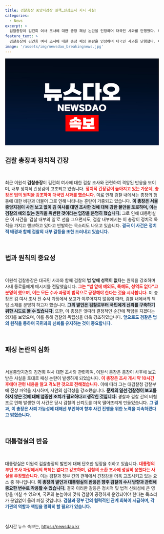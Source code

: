 ```yaml
---
title: 검찰총장 중앙지검장 질책…진상조사 지시 사실!
categories:
  - News
excerpt: >
  검찰총장이 김건희 여사 조사에 대한 총장 패싱 논란을 인정하며 대국민 사과를 단행했다. 내부 반응은 격앙되었고, 대통령실은 검찰 내부의 일이라며 선을 긋고 있다. 법 앞에서의 평등 원칙은 어떻게 지켜질까?
feature_text: >
  검찰총장이 김건희 여사 조사에 대한 총장 패싱 논란을 인정하며 대국민 사과를 단행했다. 내부 반응은 격앙되었고, 대통령실은 검찰 내부의 일이라며 선을 긋고 있다. 법 앞에서의 평등 원칙은 어떻게 지켜질까?
image: '/assets/img/newsdao_breakingnews.jpg'
---
```


<p><img src="/assets/img/newsdao_breakingnews.jpg" alt="bookingtag 속보" /></p>

<h2 data-ke-size="size26">검찰 총장과 정치적 긴장</h2>

<p data-ke-size="size16">&nbsp;</p>

<p>최근 이원석 <b>검찰총장</b>이 김건희 여사에 대한 검찰 조사와 관련하여 격앙된 반응을 보이며, 내부 정치적 긴장감이 고조되고 있습니다. <b><span style="color: #ee2323;">정치적 긴장감이 높아지고 있는 가운데, 총장은 법의 원칙을 강조하며 대국민 사과를 했습니다.</span></b> 이로 인해 검찰 내에서는 총장의 행동에 대한 비판과 더불어 그로 인해 나타나는 혼란이 가중되고 있습니다. <b><span style="background-color: #21538527;">이 총장은 서울중앙지검이 사전 보고 없이 김 여사를 대면 조사한 것에 대해 강한 불만을 토로하며, 이는 검찰의 예외 없는 원칙을 위반한 것이라는 입장을 분명히 했습니다.</span></b> 그로 인해 대통령실은 이 사건을 ‘검찰 내부의 일’로 선을 그으면서도, 검찰 내부에서는 이 총장이 정치적 목적을 가지고 행보하고 있다고 반발하는 목소리도 나오고 있습니다. <b><span style="color: #1a5490;">결국 이 사건은 정치적 배경과 함께 검찰의 내부 갈등을 또한 드러내고 있습니다.</span></b></p>

<p data-ke-size="size16">&nbsp;</p>

<h2 data-ke-size="size26">법과 원칙의 중요성</h2>

<p data-ke-size="size16">&nbsp;</p>

<p>이원석 검찰총장은 대국민 사과와 함께 검찰의 <b>법 앞에 성역이 없다</b>는 원칙을 강조하며 사내 동료들에게 메시지를 전달했습니다. <b><span style="color: #ee2323;">그는 “법 앞에 예외도, 특혜도, 성역도 없다”고 분명히 했으며, 이는 모든 수사 과정이 법적으로 공정해야 한다는 것을 시사합니다.</span></b> 이 총장은 김 여사 조사 전 수사 과정에서 보고가 이루어지지 않음에 따라, 검찰 내에서의 책임 소재를 분명히 하고자 했습니다. <b><span style="background-color: #21538527;">그의 발언은 검찰로부터 국민에게 신뢰를 구축하기 위한 시도로 볼 수 있습니다.</span></b> 또한, 이 총장은 잇따라 결정적인 순간에 책임을 지겠다는 의지를 보였으며, 이를 통해 검찰의 독립성을 더욱 강조하였습니다. <b><span style="color: #1a5490;">앞으로도 검찰은 법의 원칙을 통하여 국민과의 신뢰를 유지하는 것이 중요합니다.</span></b></p>

<p data-ke-size="size16">&nbsp;</p>

<h2 data-ke-size="size26">패싱 논란의 심화</h2>

<p data-ke-size="size16">&nbsp;</p>

<p>서울중앙지검의 김건희 여사 대면 조사와 관련하여, 이원석 총장은 총장이 사후에 보고받은 사실을 토대로 패싱 논란이 발생하게 되었습니다. <b><span style="color: #ee2323;">이 총장은 조사 개시 약 10시간 후에야 관련 내용을 알고 격노한 것으로 전해졌습니다.</span></b> 이에 따라 그는 대검찰청 감찰부에 진상 파악을 지시하며, 사안의 심각성을 강조했습니다. <b><span style="background-color: #21538527;">문제의 일선 검찰청이 보고를 하지 않은 것에 대해 엄중한 조치가 필요하다고 생각한 것입니다.</span></b> 경찰과 검찰 간의 비협조로 인해 발생한 이 사건은 당시 검찰의 신뢰도를 더욱 떨어뜨리게 만들었습니다. <b><span style="color: #1a5490;">그 결과, 이 총장은 사퇴 가능성에 대해선 부인하며 향후 사건 진행을 위한 노력을 지속하겠다고 밝혔습니다.</span></b> </p>

<p data-ke-size="size16">&nbsp;</p>

<h2 data-ke-size="size26">대통령실의 반응</h2>

<p data-ke-size="size16">&nbsp;</p>

<p>대통령실은 이원석 검찰총장의 발언에 대해 단호한 입장을 취하고 있습니다. <b><span style="color: #ee2323;">대통령의 부인 조사 과정에서의 특혜는 없다고 강조하며, 검찰의 소환 조사에 성실히 응했다는 사실을 주장했습니다.</span></b> 이는 검찰과 정부 간의 관계에서 긴장감을 더욱 고조시키고 있는 요소 중 하나입니다. <b><span style="background-color: #21538527;">이 총장의 발언과 대통령실의 반응은 향후 검찰의 수사 방향과 관련해 중요한 변수로 작용할 수 있습니다.</span></b> 결국 이러한 갈등은 정치적 및 법적 신뢰성에 큰 영향을 미칠 수 있으며, 국민의 눈높이에 맞춰 검찰이 공정하게 운영되어야 한다는 목소리가 끊임없이 울려 퍼질 것입니다. <b><span style="color: #1a5490;">검찰과 정부 간의 협력적인 관계 회복이 시급하며, 각 기관의 역할과 책임을 명확히 할 필요가 있습니다.</span></b></p>

<p data-ke-size="size16">&nbsp;</p>
실시간 뉴스 속보는, <a href="https://newsdao.kr" rel="dofollow">https://newsdao.kr</a>


